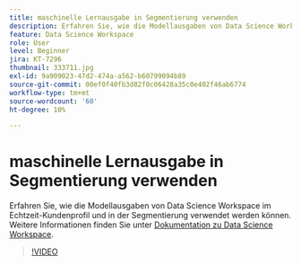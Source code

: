 ```yaml
---
title: maschinelle Lernausgabe in Segmentierung verwenden
description: Erfahren Sie, wie die Modellausgaben von Data Science Workspace im Echtzeit-Kundenprofil und in der Segmentierung verwendet werden können.
feature: Data Science Workspace
role: User
level: Beginner
jira: KT-7296
thumbnail: 333711.jpg
exl-id: 9a909023-47d2-474a-a562-b60799094b89
source-git-commit: 00ef0f40fb3d82f0c06428a35c0e402f46ab6774
workflow-type: tm+mt
source-wordcount: '60'
ht-degree: 10%

---
```


# maschinelle Lernausgabe in Segmentierung verwenden

Erfahren Sie, wie die Modellausgaben von Data Science Workspace im Echtzeit-Kundenprofil und in der Segmentierung verwendet werden können. Weitere Informationen finden Sie unter [Dokumentation zu Data Science Workspace](https://experienceleague.adobe.com/docs/experience-platform/data-science-workspace/home.html?lang=de).

>[!VIDEO](https://video.tv.adobe.com/v/333711)

